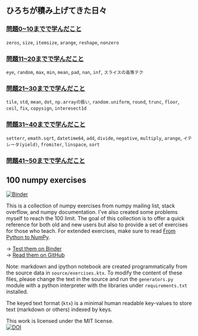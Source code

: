 ## ひろちが積み上げてきた日々

### [問題0~10までで学んだこと](https://github.com/Hirochon/numpy-100/blob/master/story1-10.md)
`zeros`, `size`, `itemsize`, `arange`, `reshape`, `nonzero`

### [問題11~20までで学んだこと](https://github.com/Hirochon/numpy-100/blob/master/story11-20.md)
`eye`, `random`, `max`, `min`, `mean`, `pad`, `nan`, `inf`, `スライスの高等テク`

### [問題21~30までで学んだこと](https://github.com/Hirochon/numpy-100/blob/master/story21-30.md)
`tile`, `std`, `mean`, `dot`, `np.arrayの扱い`, `random.uniform`, `round`, `trunc`, `floor`, `ceil`, `fix`, `copysign`, `interesect1d`

### [問題31~40までで学んだこと](https://github.com/Hirochon/numpy-100/blob/master/story31-40.md)
`setterr`, `emath.sqrt`, `datetime64`, `add`, `divide`, `negative`, `multiply`, `arange`, `イテレータ(yield)`, `fromiter`, `linspace`, `sort`

### [問題41~50までで学んだこと](https://github.com/Hirochon/numpy-100/blob/master/story41-50.md)


## 100 numpy exercises

[![Binder](http://mybinder.org/badge.svg)](http://mybinder.org:/repo/rougier/numpy-100/notebooks/100%20Numpy%20exercises.ipynb)

This is a collection of numpy exercises from numpy mailing list, stack overflow, and numpy documentation. I've also created some problems myself to reach the 100 limit. The goal of this collection is to offer a quick reference for both old and new users but also to provide a set of exercises for those who teach. For extended exercises, make sure to read [From Python to NumPy](http://www.labri.fr/perso/nrougier/from-python-to-numpy/).

→ [Test them on Binder](http://mybinder.org:/repo/rougier/numpy-100/notebooks/100_Numpy_exercises.ipynb)  
→ [Read them on GitHub](100_Numpy_exercises.md)  

Note: markdown and ipython notebook are created programmatically from the source data in `source/exercises.ktx`.
To modify the content of these files, please change the text in the source and run the `generators.py` module with a python
interpreter with the libraries under `requirements.txt` installed.

The keyed text format (`ktx`) is a minimal human readable key-values to store text (markdown or others) indexed by keys. 

This work is licensed under the MIT license.  
[![DOI](https://zenodo.org/badge/10173/rougier/numpy-100.svg)](https://zenodo.org/badge/latestdoi/10173/rougier/numpy-100)
